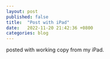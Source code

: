 ```yaml
---
layout: post
published: false
title:  "Post with iPad"
date:   2022-11-20 21:42:36 +0800
categories: blog
---
```

posted with working copy from my iPad.